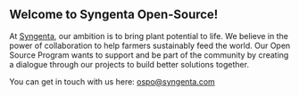 ## Welcome to Syngenta Open-Source!

At [Syngenta](https://www.syngenta.com/en/company/our-purpose-and-contribution), our ambition is to bring plant potential to life. We believe in the power of collaboration to help farmers sustainably feed the world. 
Our Open Source Program wants to support and be part of the community by creating a dialogue through our projects to build better solutions together.  

You can get in touch with us here: ospo@syngenta.com




<!--

**Here are some ideas to get you started:**

🙋‍♀️ A short introduction - what is your organization all about?
🌈 Contribution guidelines - how can the community get involved?
👩‍💻 Useful resources - where can the community find your docs? Is there anything else the community should know?
🍿 Fun facts - what does your team eat for breakfast?
🧙 Remember, you can do mighty things with the power of [Markdown](https://docs.github.com/github/writing-on-github/getting-started-with-writing-and-formatting-on-github/basic-writing-and-formatting-syntax)
-->
